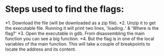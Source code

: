 # Steps used to find the flags:
*1. Download the file (will be downloaded as a zip file).
*2. Unzip it to get the executable file. Running it will print two lines, 'loading..' & 'Where is the flag?'
*3. Open the executable in gdb. From disassembling the main function you can see a big function.
*4. But the flag is in one of the local variables of the main function. This will take a couple of breakpoints to locate the address and its content.
